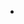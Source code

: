 <!-- empty footnote definition -->
[^1]:

<!-- empty footnote with link reference definition -->
[^2]:
    [star-link]: <url> "titl"

<!--  text starts on next line -->
[^3]:
    some text

<!--  text starts after one blank line -->
[^4]:
    some text on a newline

<!-- footnote with a paragraph and a trailing link reference definition -->
[^5]:
    some text

    [end-link]: <url> "titl"


<!-- footnote in a list -->
* [^6]:
      some text

      [end-link]: <url> "titl"


<!-- footnote in a block qutoe -->
> [^7]:
>     some text
>
>     [end-link]: <url> "titl"

<!-- start with other markdown constructs -->

[^a]:
    : a

[^b]:
    # b

[^c]:
    ## c

[^d]:
    ### d

[^e]:
    #### e

[^f]:
    ##### f

[^g]:
    ###### g

[^h]:
    ####### h

[^i]:
    * i

[^j]:
    + j

[^k]:
    - k

[^l]:
    ``` l
    ```

[^m]:
    ~~~ m
    ~~~

[^n]:
    ***

[^o]:
    ---

[^p]:
    ___

[^q]:
    > q
